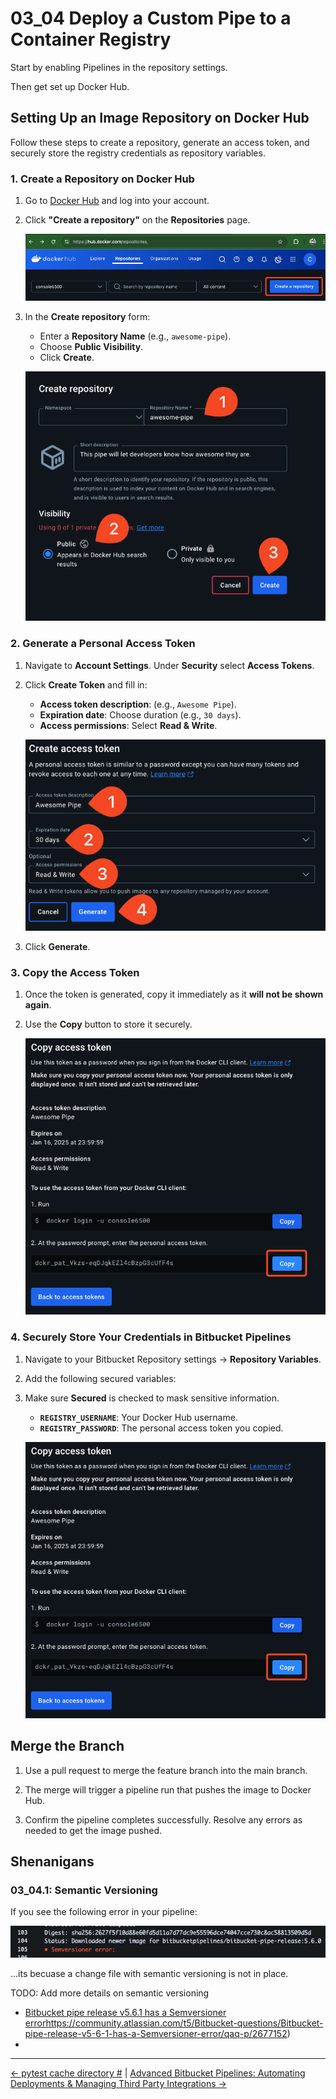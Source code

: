 # 03_04 Deploy a Custom Pipe to a Container Registry

Start by enabling Pipelines in the repository settings.

Then get set up Docker Hub.

## Setting Up an Image Repository on Docker Hub

Follow these steps to create a repository, generate an access token, and securely store the registry credentials as repository variables.

### 1. Create a Repository on Docker Hub

1. Go to [Docker Hub](https://hub.docker.com) and log into your account.

1. Click **"Create a repository"** on the **Repositories** page.

   ![Step 1 - Create Repository Button](./images/1-SCR-20241217-lcqn.png)

1. In the **Create repository** form:

   - Enter a **Repository Name** (e.g., `awesome-pipe`).
   - Choose **Public Visibility**.
   - Click **Create**.

   ![Step 2 - Create Repository Form](./images/2-SCR-20241217-ldhz.png)

### 2. Generate a Personal Access Token

1. Navigate to **Account Settings**.  Under **Security** select **Access Tokens**.
2. Click **Create Token** and fill in:

   - **Access token description**: (e.g., `Awesome Pipe`).
   - **Expiration date**: Choose duration (e.g., `30 days`).
   - **Access permissions**: Select **Read & Write**.

   ![Step 3 - Generate Access Token](./images/3-SCR-20241217-lqkt.png)

3. Click **Generate**.

### 3. Copy the Access Token

1. Once the token is generated, copy it immediately as it **will not be shown again**.
2. Use the **Copy** button to store it securely.

   ![Step 4 - Copy Access Token](./images/4-SCR-20241217-lptx.png)

### 4. Securely Store Your Credentials in Bitbucket Pipelines

1. Navigate to your Bitbucket Repository settings → **Repository Variables**.
2. Add the following secured variables:
3. Make sure **Secured** is checked to mask sensitive information.

   - **`REGISTRY_USERNAME`**: Your Docker Hub username.
   - **`REGISTRY_PASSWORD`**: The personal access token you copied.

   ![Step 5 - Secure Repository Variables](./images/4-SCR-20241217-lptx.png)

## Merge the Branch

1. Use a pull request to merge the feature branch into the main branch.

1. The merge will trigger a pipeline run that pushes the image to Docker Hub.

1. Confirm the pipeline completes successfully. Resolve any errors as needed to get the image pushed.

## Shenanigans

### 03_04.1: Semantic Versioning

If you see the following error in your pipeline:

![Semversioner Error](./images/6-SCR-20241217-misj.png)

...its becuase a change file with semantic versioning is not in place.

TODO: Add more details on semantic versioning

- [Bitbucket pipe release v5.6.1 has a Semversioner error]()https://community.atlassian.com/t5/Bitbucket-questions/Bitbucket-pipe-release-v5-6-1-has-a-Semversioner-error/qaq-p/2677152)
-

<!-- FooterStart -->
---
[← pytest cache directory #](../03_03_test_a_custom_pipe/advanced-python/.pytest_cache/README.md) | [Advanced Bitbucket Pipelines: Automating Deployments & Managing Third Party Integrations →](../../README.md)
<!-- FooterEnd -->
